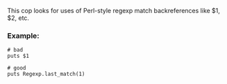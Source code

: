 This cop looks for uses of Perl-style regexp match
backreferences like $1, $2, etc.

### Example:
    # bad
    puts $1

    # good
    puts Regexp.last_match(1)